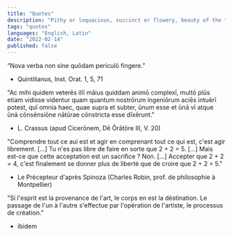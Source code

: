 ```yaml
---
title: "Quotes"
description: "Pithy or loquacious, succinct or flowery, beauty of the tongue"
tags: "quotes"
languages: "English, Latin"
date: "2022-02-14"
published: false
---
```


“Nova verba non sine quōdam periculō fingere.”

- Quintilianus, Inst. Orat. 1, 5, 71


"Ac mihi quidem veterēs illī māius quiddam animō complexī, multō plūs etiam vidisse videntur quam quantum nostrōrum ingeniōrum aciēs intuērī potest, quī omnia haec, quae supra et subter, ūnum esse et ūnā vī atque ūnā cōnsēnsiōne nātūrae cōnstricta esse dīxērunt."

- L. Crassus (apud Cicerōnem, Dē Ōrātōre III, V. 20)

"Comprendre tout ce aui est et agir en comprenant tout ce qui est, c'est agir librement. [...] Tu n'es pas libre de faire en sorte que 2 + 2 = 5. [...] Mais est-ce que cette acceptation est un sacrifice ? Non. [...] Accepter que 2 + 2 = 4, c'est finalement se donner plus de liberté que de croire que 2 + 2 = 5."

- Le Précepteur d'après Spinoza (Charles Robin, prof. de philosophie à Montpellier)

"Si l'esprit est la provenance de l'art, le corps en est la déstination. Le passage de l'un à l'autre s'effectue par l'opération de l'artiste, le processus de création."

- ibidem

